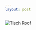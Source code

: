 ```yaml
---
layout: post
---
```


![Tisch Roof](https://cdn.rawgit.com/Ryan-Sheehan/bad-design-presentation/cd82ebb2/images/tisch_roof.jpg)

